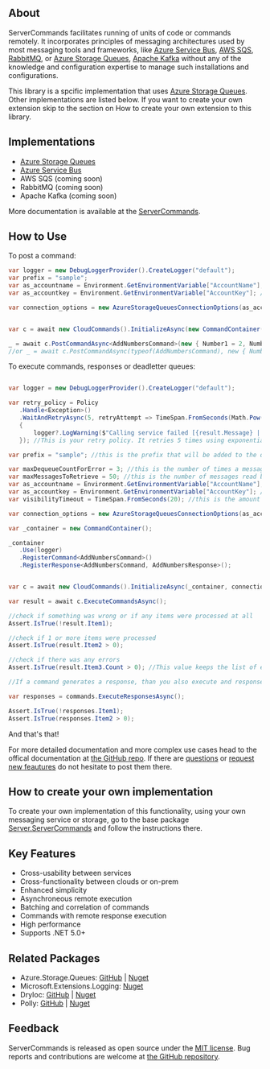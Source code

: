 ﻿## About

ServerCommands facilitates running of units of code or commands remotely. It incorporates principles of messaging architectures used by most messaging tools and frameworks, like [Azure Service Bus](https://docs.microsoft.com/en-ca/azure/service-bus-messaging/), [AWS SQS](https://aws.amazon.com/sqs/), [RabbitMQ](https://www.rabbitmq.com/), or [Azure Storage Queues](https://docs.microsoft.com/en-ca/azure/storage/queues/storage-dotnet-how-to-use-queues?tabs=dotnet), [Apache Kafka](https://kafka.apache.org/) without any of the knowledge and configuration expertise to manage such installations and configurations. 

This library is a spcific implementation that uses [Azure Storage Queues](https://docs.microsoft.com/en-ca/azure/storage/queues/storage-dotnet-how-to-use-queues?tabs=dotnet). Other implementations are listed below. If you want to create your own extension skip to the section on How to create your own extension to this library.

## Implementations

* [Azure Storage Queues](https://www.nuget.org/packages/ServerTools.ServerCommands.AzureStorageQueues/)
* [Azure Service Bus](https://www.nuget.org/packages/ServerTools.ServerCommands.AzureServiceBus/)
* AWS SQS (coming soon)
* RabbitMQ (coming soon)
* Apache Kafka (coming soon)

More documentation is available at the [ServerCommands](https://github.com/hgjura/ServerTools.ServerCommands).


## How to Use

To post a command:

```csharp
var logger = new DebugLoggerProvider().CreateLogger("default");
var prefix = "sample";
var as_accountname = Environment.GetEnvironmentVariable["AccountName"]; //this is the account name for the Azure Storage
var as_accountkey = Environment.GetEnvironmentVariable["AccountKey"]; //this is the account key for the Azure Storage

var connection_options = new AzureStorageQueuesConnectionOptions(as_accountname, as_accountkey, MaxDequeueCountForError: 3, Log: logger, QueueNamePrefix: prefix);


var c = await new CloudCommands().InitializeAsync(new CommandContainer(), connection_options);

_ = await c.PostCommandAsync<AddNumbersCommand>(new { Number1 = 2, Number2 = 3 });
//or _ = await c.PostCommandAsync(typeof(AddNumbersCommand), new { Number1 = 2, Number2 = 3 });

```

To execute commands, responses or deadletter queues:

```csharp

var logger = new DebugLoggerProvider().CreateLogger("default");

var retry_policy = Policy
   .Handle<Exception>()
   .WaitAndRetryAsync(5, retryAttempt => TimeSpan.FromSeconds(Math.Pow(2, retryAttempt)), (result, timeSpan, retryCount, context) =>
   {
       logger?.LogWarning($"Calling service failed [{result.Message} | {result.InnerException?.Message}]. Waiting {timeSpan} before next retry. Retry attempt {retryCount}.");
   }); //This is your retry policy. It retries 5 times using exponential backoff. If not set, or set to null, the default is similar: it tries 3 times with exponential backoff 

var prefix = "sample"; //this is the prefix that will be added to the queues created by the package

var maxDequeueCountForError = 3; //this is the number of times a message will be dequeued before sent to DLQ. If not set, defaults to 5.
var maxMessagesToRetrieve = 50; //this is the number of messages read by the queue at once.  If not set, defaults to 32.
var as_accountname = Environment.GetEnvironmentVariable["AccountName"]; //this is the account name for the Azure Storage
var as_accountkey = Environment.GetEnvironmentVariable["AccountKey"]; //this is the account key for the Azure Storage
var visibilityTimeout = TimeSpan.FromSeconds(20); //this is the amount of time the message will be invisible after if dequeued. If not set, defaults to 60 seconds.

var connection_options = new AzureStorageQueuesConnectionOptions(as_accountname, as_accountkey, , MaxDequeueCountForError: 3, Log: logger, RetryPolicy:retry_policy, QueueNamePrefix: prefix, MaxMessagesToRetrieve: maxMessagesToRetrieve, VisibilityTimeout: visibilityTimeout);

var _container = new CommandContainer();

_container
   .Use(logger)
   .RegisterCommand<AddNumbersCommand>()
   .RegisterResponse<AddNumbersCommand, AddNumbersResponse>();


var c = await new CloudCommands().InitializeAsync(_container, connection_options);

var result = await c.ExecuteCommandsAsync();

//check if something was wrong or if any items were processed at all
Assert.IsTrue(!result.Item1);

//check if 1 or more items were processed
Assert.IsTrue(result.Item2 > 0);

//check if there was any errors
Assert.IsTrue(result.Item3.Count > 0); //This value keeps the list of error messages that were encountered. After retrying 3 times the command is moved to the deadletterqueue.

//If a command generates a response, than you also execute and responses:

var responses = commands.ExecuteResponsesAsync();

Assert.IsTrue(!responses.Item1);
Assert.IsTrue(responses.Item2 > 0);

```


And that's that!

For more detailed documentation and more complex use cases head to the offical documentation at [the GitHub repo](https://github.com/hgjura/ServerTools.ServerCommands). If there are [questions](https://github.com/hgjura/ServerTools.ServerCommands/issues/new?assignees=hgjura&labels=question&title=ask%3A+) or [request new feautures](https://github.com/hgjura/ServerTools.ServerCommands/issues/new?assignees=hgjura&labels=request&title=newfeature%3A+) do not hesitate to post them there.

## How to create your own implementation

To create your own implementation of this functionality, using your own messaging service or storage, go to the base package [Server.ServerCommands]() and follow the instructions there. 


## Key Features
* Cross-usability between services
* Cross-functionality between clouds or on-prem
* Enhanced simplicity
* Asynchroneous remote execution
* Batching and correlation of commands
* Commands with remote response execution
* High performance
* Supports .NET 5.0+

## Related Packages

* Azure.Storage.Queues: [GitHub](https://github.com/Azure/azure-sdk-for-net) | [Nuget](Azure.Storage.Queues)
* Microsoft.Extensions.Logging: [Nuget](https://www.nuget.org/packages/Microsoft.Extensions.Logging)
* DryIoc: [GitHub](https://github.com/dadhi/DryIoc) | [Nuget](https://www.nuget.org/packages/DryIoc.dll/)
* Polly: [GitHub](https://github.com/App-vNext/Polly) | [Nuget](https://www.nuget.org/packages/polly)


## Feedback

ServerCommands is released as open source under the [MIT license](https://github.com/hgjura/ServerTools.ServerCommands/blob/main/LICENSE). Bug reports and contributions are welcome at [the GitHub repository](https://github.com/hgjura/ServerTools.ServerCommands/issues).


